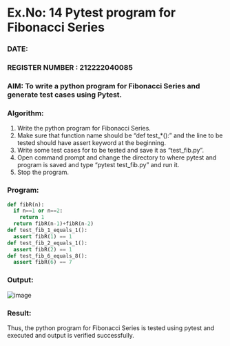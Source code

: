 # Ex.No: 14  Pytest program for Fibonacci Series

### DATE:                                                                            
### REGISTER NUMBER : 212222040085
### AIM: To write a python program for Fibonacci Series and generate test cases using Pytest. 

### Algorithm:

1. Write the python program for Fibonacci Series. 
2. Make sure that function name should be “def test_*():” and the line to be tested 
should have assert keyword at the beginning. 
3. Write some test cases for to be tested and save it as “test_fib.py”. 
4. Open command prompt and change the directory to where pytest and program is 
saved and type “pytest test_fib.py” and run it. 
5. Stop the program.

### Program:

```py
def fibR(n):
  if n==1 or n==2:
    return 1
  return fibR(n-1)+fibR(n-2)
def test_fib_1_equals_1():
  assert fibR(1) == 1
def test_fib_2_equals_1():
  assert fibR(2) == 1
def test_fib_6_equals_8():
  assert fibR(6) == 7

```

### Output:
![image](https://github.com/user-attachments/assets/96625e9f-650d-4dfc-b0a9-f8f1a77119ff)



### Result:
Thus, the python program for Fibonacci Series is tested using pytest and executed and output is verified successfully.


